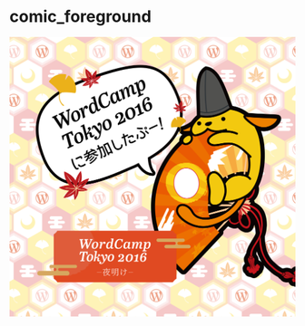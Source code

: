 # comic_foreground

![](https://github.com/wct2016/comic_foreground/blob/master/WCT2016_panel_ol.png)
